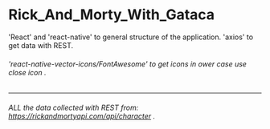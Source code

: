 # Rick_And_Morty_With_Gataca

'React' and 'react-native' to general structure of the application.
'axios' to get data with REST.
###### 'react-native-vector-icons/FontAwesome' to get icons in ower case use close icon .<br />
---
###### ALL the data collected with REST from: https://rickandmortyapi.com/api/character .<br />